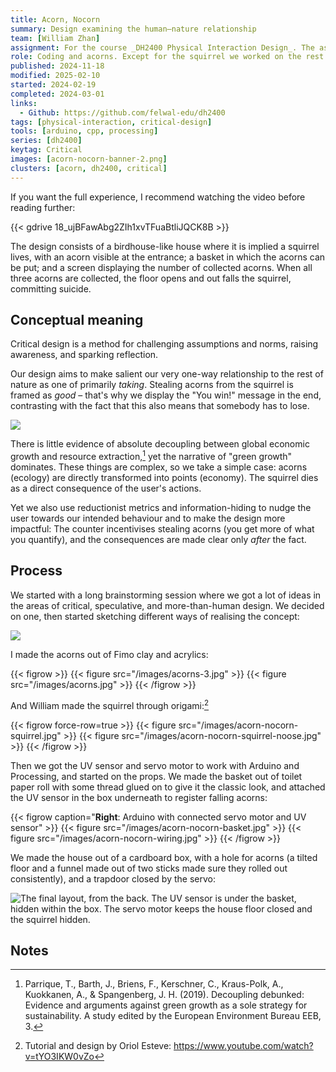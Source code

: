 ```yaml
---
title: Acorn, Nocorn
summary: Design examining the human–nature relationship
team: [William Zhan]
assignment: For the course _DH2400 Physical Interaction Design_. The assignment was to "focus on the conceptual meaning" of the design; to be "critical, reflective, speculative and/or provocative."
role: Coding and acorns. Except for the squirrel we worked on the rest together.
published: 2024-11-18
modified: 2025-02-10
started: 2024-02-19
completed: 2024-03-01
links:
  - Github: https://github.com/felwal-edu/dh2400
tags: [physical-interaction, critical-design]
tools: [arduino, cpp, processing]
series: [dh2400]
keytag: Critical
images: [acorn-nocorn-banner-2.png]
clusters: [acorn, dh2400, critical]
---
```


If you want the full experience, I recommend watching the video before reading further:

{{< gdrive 18_ujBFawAbg2ZIh1xvTFuaBtliJQCK8B >}}

The design consists of a birdhouse-like house where it is implied a squirrel lives, with an acorn visible at the entrance; a basket in which the acorns can be put; and a screen displaying the number of collected acorns. When all three acorns are collected, the floor opens and out falls the squirrel, committing suicide.

## Conceptual meaning

Critical design is a method for challenging assumptions and norms, raising awareness, and sparking reflection.

Our design aims to make salient our very one-way relationship to the rest of nature as one of primarily _taking_. Stealing acorns from the squirrel is framed as _good_ – that's why we display the "You win!" message in the end, contrasting with the fact that this also means that somebody has to lose.

![](/images/acorn-nocorn-win.png)

There is little evidence of absolute decoupling between global economic growth and resource extraction,[^decouple] yet the narrative of "green growth" dominates. These things are complex, so we take a simple case: acorns (ecology) are directly transformed into points (economy). The squirrel dies as a direct consequence of the user's actions.

Yet we also use reductionist metrics and information-hiding to nudge the user towards our intended behaviour and to make the design more impactful: The counter incentivises stealing acorns (you get more of what you quantify), and the consequences are made clear only _after_ the fact.

## Process

We started with a long brainstorming session where we got a lot of ideas in the areas of critical, speculative, and more-than-human design. We decided on one, then started sketching different ways of realising the concept:

![](/images/acorn-nocorn-sketch.jpg)

I made the acorns out of Fimo clay and acrylics:

{{< figrow >}}
    {{< figure src="/images/acorns-3.jpg" >}}
    {{< figure src="/images/acorns.jpg" >}}
{{< /figrow >}}

[](/art/acorns)

And William made the squirrel through origami:[^origami]

{{< figrow force-row=true >}}
    {{< figure src="/images/acorn-nocorn-squirrel.jpg" >}}
    {{< figure src="/images/acorn-nocorn-squirrel-noose.jpg" >}}
{{< /figrow >}}

Then we got the UV sensor and servo motor to work with Arduino and Processing, and started on the props. We made the basket out of toilet paper roll with some thread glued on to give it the classic look, and attached the UV sensor in the box underneath to register falling acorns:

{{< figrow caption="**Right**: Arduino with connected servo motor and UV sensor" >}}
    {{< figure src="/images/acorn-nocorn-basket.jpg" >}}
    {{< figure src="/images/acorn-nocorn-wiring.jpg" >}}
{{< /figrow >}}

We made the house out of a cardboard box, with a hole for acorns (a tilted floor and a funnel made out of two sticks made sure they rolled out consistently), and a trapdoor closed by the servo:

![The final layout, from the back. The UV sensor is under the basket, hidden within the box. The servo motor keeps the house floor closed and the squirrel hidden.](/images/acorn-nocorn-back.jpg)

## Notes

[^origami]: Tutorial and design by Oriol Esteve: https://www.youtube.com/watch?v=tYO3IKW0vZo

[^decouple]: Parrique, T., Barth, J., Briens, F., Kerschner, C., Kraus-Polk, A., Kuokkanen, A., & Spangenberg, J. H. (2019). Decoupling debunked: Evidence and arguments against green growth as a sole strategy for sustainability. A study edited by the European Environment Bureau EEB, 3.
